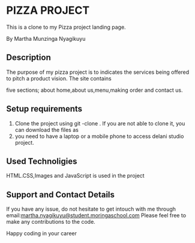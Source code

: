 # PIZZA PROJECT

This is a clone to my Pizza project landing page.

By Martha Munzinga Nyagikuyu

## Description

The purpose of my pizza project is to indicates the services being offered to pitch a product vision. The site contains 

five sections; about home,about us,menu,making order and contact us.

## Setup requirements
<ol>
<li>Clone the project using git -clone . If you are not able to clone it, you can download the files as
<li>you need to have a laptop or a mobile phone to access delani studio project.</li>
</ol>

## Used Technoligies

HTML.CSS,Images and JavaScript is used in the project

## Support and Contact Details

If you have any issue, do not hesitate to get intouch with me through 
email:martha.nyagikuyu@student.moringaschool.com 
Please feel free to make any contributions to the code.

Happy coding in your career